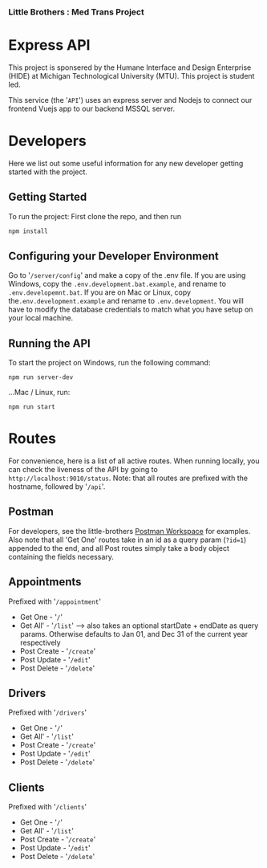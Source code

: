 ### Little Brothers : Med Trans Project
# Express API
This project is sponsered by the Humane Interface and Design Enterprise (HIDE) at Michigan Technological University (MTU). This project is student led.

This service (the '`API`') uses an express server and Nodejs to connect our frontend Vuejs app to our backend MSSQL server. 

# Developers
Here we list out some useful information for any new developer getting started with the project.
## Getting Started
To run the project: First clone the repo, and then run 
```bash
npm install 
```

## Configuring your Developer Environment
Go to '`/server/config`' and make a copy of the .env file. If you are using Windows, copy the `.env.development.bat.example`, and rename to `.env.developemnt.bat`. If you are on Mac or Linux, copy the`.env.development.example` and rename to `.env.development`. You will have to modify the database credentials to match what you have setup on your local machine. 

## Running the API
To start the project on Windows, run the following command:
```
npm run server-dev
```
...Mac / Linux, run:
```
npm run start
```

# Routes
For convenience, here is a list of all active routes. When running locally, you can check the liveness of the API by going to `http://localhost:9010/status`.
Note: that all routes are prefixed with the hostname, followed by '`/api`'. 

## Postman
For developers, see the little-brothers [Postman Workspace](https://michigan-technological-university-student-plan.postman.co/workspace/77548b2e-e53a-4b99-81c5-ab5a2fff1920/collection/23674592-2fa55a40-082e-491d-afd2-3543e13249d6) for examples. Also note that all 'Get One' routes take in an id as a query param (`?id=1`) appended to the end, and all Post routes simply take a body object containing the fields necessary. 

## Appointments
Prefixed with '`/appointment`'

- Get One       - '`/`'
- Get All'      - '`/list`' --> also takes an optional startDate + endDate as query params. Otherwise defaults to Jan 01, and Dec 31 of the current year respectively
- Post Create   - '`/create`'
- Post Update   - '`/edit`'
- Post Delete   - '`/delete`'

## Drivers
Prefixed with '`/drivers`'

- Get One       - '`/`'
- Get All'      - '`/list`'
- Post Create   - '`/create`'
- Post Update   - '`/edit`'
- Post Delete   - '`/delete`'

## Clients
Prefixed with '`/clients`'

- Get One       - '`/`'
- Get All'      - '`/list`'
- Post Create   - '`/create`'
- Post Update   - '`/edit`'
- Post Delete   - '`/delete`' 